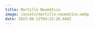 ```yaml
---
title: Martillo Neumático
image: /assets/martillo-neumatico.webp
date: 2023-06-12T04:22:26.646Z
---
```

